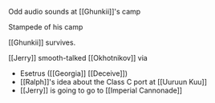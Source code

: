 Odd audio sounds at [[Ghunkii]]'s camp

Stampede of his camp

[[Ghunkii]] survives.

[[Jerry]] smooth-talked [[Okhotnikov]] via
- Esetrus ([[Georgia]] [[Deceive]])
- [[Ralph]]'s idea about the Class C port at [[Uuruun Kuu]]
- [[Jerry]] is going to go to [[Imperial Cannonade]]